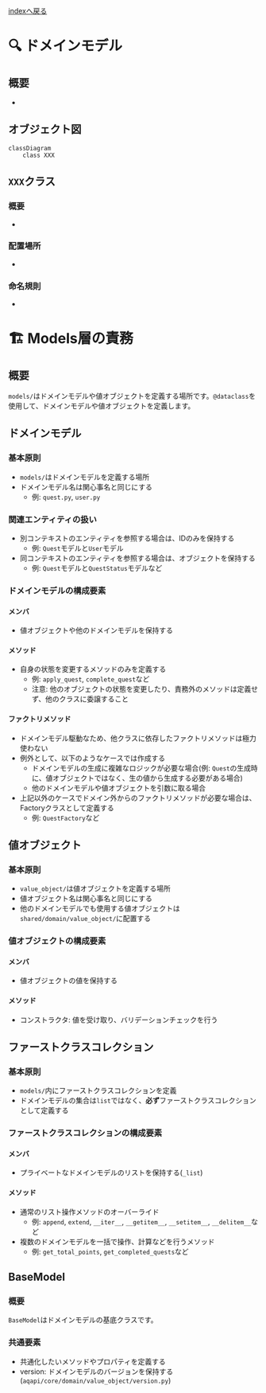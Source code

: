 [indexへ戻る](../index.md)
# 🔍 ドメインモデル

## 概要
- 

## オブジェクト図
```mermaid
classDiagram
    class XXX
```

## `XXX`クラス
### 概要
- 

### 配置場所
- 

### 命名規則
- 



# 🏗️ Models層の責務

## 概要
`models/`はドメインモデルや値オブジェクトを定義する場所です。`@dataclass`を使用して、ドメインモデルや値オブジェクトを定義します。

## ドメインモデル

### 基本原則
- `models/`はドメインモデルを定義する場所
- ドメインモデル名は関心事名と同じにする
  - 例: `quest.py`, `user.py`

### 関連エンティティの扱い
- 別コンテキストのエンティティを参照する場合は、IDのみを保持する
  - 例: `Quest`モデルと`User`モデル
- 同コンテキストのエンティティを参照する場合は、オブジェクトを保持する
  - 例: `Quest`モデルと`QuestStatus`モデルなど

### ドメインモデルの構成要素

#### メンバ
- 値オブジェクトや他のドメインモデルを保持する

#### メソッド
- 自身の状態を変更するメソッドのみを定義する
  - 例: `apply_quest`, `complete_quest`など
  - 注意: 他のオブジェクトの状態を変更したり、責務外のメソッドは定義せず、他のクラスに委譲すること

#### ファクトリメソッド
- ドメインモデル駆動なため、他クラスに依存したファクトリメソッドは極力使わない
- 例外として、以下のようなケースでは作成する
  - ドメインモデルの生成に複雑なロジックが必要な場合(例: `Quest`の生成時に、値オブジェクトではなく、生の値から生成する必要がある場合)
  - 他のドメインモデルや値オブジェクトを引数に取る場合
- 上記以外のケースでドメイン外からのファクトリメソッドが必要な場合は、Factoryクラスとして定義する
  - 例: `QuestFactory`など

## 値オブジェクト

### 基本原則
- `value_object/`は値オブジェクトを定義する場所
- 値オブジェクト名は関心事名と同じにする
- 他のドメインモデルでも使用する値オブジェクトは`shared/domain/value_object/`に配置する

### 値オブジェクトの構成要素

#### メンバ
- 値オブジェクトの値を保持する

#### メソッド
- コンストラクタ: 値を受け取り、バリデーションチェックを行う

## ファーストクラスコレクション

### 基本原則
- `models/`内にファーストクラスコレクションを定義
- ドメインモデルの集合は`list`ではなく、**必ず**ファーストクラスコレクションとして定義する

### ファーストクラスコレクションの構成要素

#### メンバ
- プライベートなドメインモデルのリストを保持する(`_list`)

#### メソッド
- 通常のリスト操作メソッドのオーバーライド
  - 例: `append`, `extend`, `__iter__`, `__getitem__`, `__setitem__`, `__delitem__`など
- 複数のドメインモデルを一括で操作、計算などを行うメソッド
  - 例: `get_total_points`, `get_completed_quests`など

## BaseModel

### 概要
`BaseModel`はドメインモデルの基底クラスです。

### 共通要素
- 共通化したいメソッドやプロパティを定義する
- version: ドメインモデルのバージョンを保持する(`aqapi/core/domain/value_object/version.py`)
